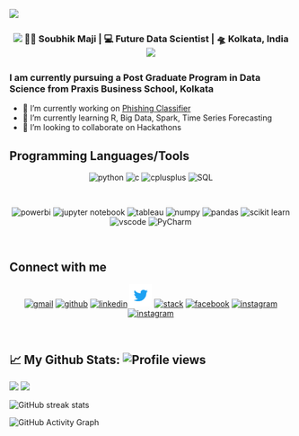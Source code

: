![](https://github.com/majisoubhik01/majisoubhik01/blob/main/gif/Black%20Hole%20Entry.gif)

<div align="center">
<h3><img src="https://media.giphy.com/media/WUlplcMpOCEmTGBtBW/giphy.gif" width="30"> 🙎‍♂️ Soubhik Maji | 💻 Future Data Scientist | 🛸 Kolkata, India <img src="https://media.giphy.com/media/WUlplcMpOCEmTGBtBW/giphy.gif" width="30"></h3>
</div>

### I am currently pursuing a Post Graduate Program in Data Science from Praxis Business School, Kolkata

- 🔭 I’m currently working on [Phishing Classifier](https://github.com/majisoubhik01/Phishing-Classifier)
- 🌱 I’m currently learning R, Big Data, Spark, Time Series Forecasting  
- 👯 I’m looking to collaborate on Hackathons

## Programming Languages/Tools
<div>
<p align="center">
<img src="https://github.com/SABERGLOW/SABERGLOW/blob/master/Misc/image%20backups/homeycombs/Python.png" alt="python" width="57" height="55"/> 
<img src="https://github.com/SABERGLOW/SABERGLOW/blob/master/Misc/image%20backups/homeycombs/C.svg" alt="c" width="50" height="50"/> 
<img src="https://github.com/SABERGLOW/SABERGLOW/blob/master/Misc/image%20backups/homeycombs/C%2B%2B.svg" alt="cplusplus" width="50" height="50"/> 
<img src="https://github.com/SABERGLOW/SABERGLOW/blob/master/Misc/image%20backups/homeycombs/SQL.png" alt="SQL" width="57" height="55"/> 
<p>&nbsp;</p>
<p align="center">
<img src="https://logos-world.net/wp-content/uploads/2022/02/Microsoft-Power-BI-Logo-2016.png" alt="powerbi" width="67" height="48"/> 
<img src="https://upload.wikimedia.org/wikipedia/commons/thumb/3/38/Jupyter_logo.svg/1200px-Jupyter_logo.svg.png" alt="jupyter notebook" width="47" height="50"/>
<img src="https://logos-world.net/wp-content/uploads/2021/10/Tableau-Logo.png" alt="tableau" width="65" height="48"/>
  <img src="https://upload.wikimedia.org/wikipedia/commons/thumb/3/31/NumPy_logo_2020.svg/1280px-NumPy_logo_2020.svg.png" alt="numpy" width="70" height="48"/>
  <img src="https://www.kindpng.com/picc/m/574-5747046_python-pandas-logo-transparent-hd-png-download.png" alt="pandas" width="75" height="48"/>
  <img src="https://upload.wikimedia.org/wikipedia/commons/thumb/0/05/Scikit_learn_logo_small.svg/2560px-Scikit_learn_logo_small.svg.png" alt="scikit learn" width="65" height="48"/>
<img src="https://images-wixmp-ed30a86b8c4ca887773594c2.wixmp.com/f/217d5ea0-623d-40b1-9b31-027b904a5f15/ddjrgww-846ce429-3b0d-4ad8-bf6d-ac52dfe48201.png?token=eyJ0eXAiOiJKV1QiLCJhbGciOiJIUzI1NiJ9.eyJzdWIiOiJ1cm46YXBwOiIsImlzcyI6InVybjphcHA6Iiwib2JqIjpbW3sicGF0aCI6IlwvZlwvMjE3ZDVlYTAtNjIzZC00MGIxLTliMzEtMDI3YjkwNGE1ZjE1XC9kZGpyZ3d3LTg0NmNlNDI5LTNiMGQtNGFkOC1iZjZkLWFjNTJkZmU0ODIwMS5wbmcifV1dLCJhdWQiOlsidXJuOnNlcnZpY2U6ZmlsZS5kb3dubG9hZCJdfQ.ZkEnCXJtjhT0v0UEQF7_k0VfiSaIoZa-YlerQJG-CXw" alt="vscode" width="48" height="48"/> 
<img src="https://images-wixmp-ed30a86b8c4ca887773594c2.wixmp.com/f/217d5ea0-623d-40b1-9b31-027b904a5f15/dccudp7-3a29ffd5-4e85-4123-88cc-4e948bedd7c1.png/v1/fill/w_512,h_512,strp/honeycomb_icon_pycharm_by_mauriliosm_dccudp7-fullview.png?token=eyJ0eXAiOiJKV1QiLCJhbGciOiJIUzI1NiJ9.eyJzdWIiOiJ1cm46YXBwOiIsImlzcyI6InVybjphcHA6Iiwib2JqIjpbW3siaGVpZ2h0IjoiPD01MTIiLCJwYXRoIjoiXC9mXC8yMTdkNWVhMC02MjNkLTQwYjEtOWIzMS0wMjdiOTA0YTVmMTVcL2RjY3VkcDctM2EyOWZmZDUtNGU4NS00MTIzLTg4Y2MtNGU5NDhiZWRkN2MxLnBuZyIsIndpZHRoIjoiPD01MTIifV1dLCJhdWQiOlsidXJuOnNlcnZpY2U6aW1hZ2Uub3BlcmF0aW9ucyJdfQ.H8trsVIaTWNWAe_KnDtr1GN7tt8V8S3ANzAGW1MG2Bs" alt="PyCharm" width="48" height="48"/> 
</div>
<br>

## Connect with me
<p align="center">
<a href = "mailto:soubhik.maji@praxis.ac.in"><img src='https://img.icons8.com/color/48/000000/gmail.png' alt='gmail' height='40'></a>
<a href = https://github.com/majisoubhik01><img src='https://img.icons8.com/color/2x/github--v1.png' alt='github' height='40'></a>
<a href = https://www.linkedin.com/in/soubhik-maji-84629a170//><img src='https://img.icons8.com/color/2x/linkedin.png' alt='linkedin' height='40'></a>
<a href = https://twitter.com/maji_soubhik><img src='https://raw.githubusercontent.com/Delta456/Delta456/master/img/twitter.png' alt='twitter' height='40'></a>
<a href = https://stackoverflow.com/users/14385474/soubhik-maji><img src='https://raw.githubusercontent.com/Delta456/Delta456/master/img/stack.svg' alt='stack' height='40'></a>
<a href = https://www.facebook.com/MacMaji007><img src='https://img.icons8.com/color/2x/facebook-new.png' alt='facebook' height='40'></a>
<a href = https://www.instagram.com/ienvymacmaji007><img src='https://cdn.icon-icons.com/icons2/1826/PNG/512/4202090instagramlogosocialsocialmedia-115598_115703.png' alt='instagram' height='40'></a>
<a href = https://www.reddit.com/user/MacMaji007><img src='https://raw.githubusercontent.com/Delta456/Delta456/master/img/reddit.jpg' alt='instagram' height='40'></a>

<p>&nbsp;</p>

## 📈 My Github Stats: ![Profile views](https://gpvc.arturio.dev/majisoubhik01)  

<a href="https://github.com/majisoubhik01">
  <img height="160px" src="https://github-readme-stats.vercel.app/api?username=majisoubhik01&count_private=true&include_all_commits=true&show_icons=true&hide_border=true&border_radius=15&line_height=24&&title_color=020024&text_color=ffffff&icon_color=020024&bg_color=4,C06C84,6C5B7B,355C7D" /></a>
<a href="https://github.com/majisoubhik01">
  <img height="160px" src="https://github-readme-stats.vercel.app/api/top-langs/?username=majisoubhik01&langs_count=6&layout=compact&hide_border=true&border_radius=15&line_height=24&card_width=380&title_color=020024&text_color=ffffff&bg_color=1,355C7D,6C5B7B,C06C84" /></a>
  
![GitHub streak stats](https://github-readme-streak-stats.herokuapp.com/?user=majisoubhik01&count_private=true&include_all_commits=true&show_icons=true&hide_border=true&border_radius=15&line_height=24&&title_color=020024&text_color=ffffff&icon_color=020024&bg_color=4,C06C84,6C5B7B,355C7D)  

![GitHub Activity Graph](https://activity-graph.herokuapp.com/graph?username=majisoubhik01)  


<!--
## 🚀 My Projects:
<p align="center">
  <a href="https://github.com/majisoubhik01/EDA-of-AQI-India-Dataset-with-Tableau-and-Python">
  <img src="https://github-readme-stats.vercel.app/api/pin/?username=majisoubhik01&repo=EDA-of-AQI-India-Dataset-with-Tableau-and-Python&hide_border=true&border_radius=15&&line_height=24&title_color=020024&text_color=ffffff&icon_color=79dafa&bg_color=45,C06C84,6C5B7B,355C7D" /></a>
  
  <a href="https://github.com/majisoubhik01/Phishing-Classifier">
  <img src="https://github-readme-stats.vercel.app/api/pin/?username=majisoubhik01&repo=Phishing-Classifier&hide_border=true&border_radius=15&&line_height=24&title_color=020024&text_color=ffffff&icon_color=79dafa&bg_color=45,C06C84,6C5B7B,355C7D" /></a>

  <a href="https://github.com/majisoubhik01/Cement-Strength-Prediction">
  <img src="https://github-readme-stats.vercel.app/api/pin/?username=majisoubhik01&repo=Cement-Strength-Prediction&hide_border=true&border_radius=15&&line_height=24&title_color=020024&text_color=ffffff&icon_color=79dafa&bg_color=45,C06C84,6C5B7B,355C7D" /></a>
  <a href="https://github.com/majisoubhik01/hangman-game">
  <img src="https://github-readme-stats.vercel.app/api/pin/?username=majisoubhik01&repo=hangman-game&hide_border=true&border_radius=15&&line_height=24&title_color=020024&text_color=ffffff&icon_color=79dafa&bg_color=45,C06C84,6C5B7B,355C7D" /></a>
  <a href="https://github.com/majisoubhik01/Bank-Campaign-Analysis">
  <img src="https://github-readme-stats.vercel.app/api/pin/?username=majisoubhik01&repo=Bank-Campaign-Analysis&hide_border=true&border_radius=15&&line_height=24&title_color=020024&text_color=ffffff&icon_color=79dafa&bg_color=45,C06C84,6C5B7B,355C7D" /></a>
  <a href="https://github.com/majisoubhik01/EDA-of-AQI-India-Dataset-with-Tableau-and-Python">
  <img src="https://github-readme-stats.vercel.app/api/pin/?username=majisoubhik01&repo=EDA-of-AQI-India-Dataset-with-Tableau-and-Python&hide_border=true&border_radius=15&&line_height=24&title_color=020024&text_color=ffffff&icon_color=79dafa&bg_color=45,C06C84,6C5B7B,355C7D" /></a>
  
  <!--<a href="https://github.com/SABERGLOW/AsteroidMiners">
  <img src="https://github-readme-stats.vercel.app/api/pin/?username=SABERGLOW&repo=AsteroidMiners&hide_border=true&border_radius=15&&line_height=24&title_color=020024&text_color=ffffff&icon_color=79dafa&bg_color=45,C06C84,6C5B7B,355C7D" /></a>
  <a href="https://github.com/SABERGLOW/Space_Nebula">
  <img src="https://github-readme-stats.vercel.app/api/pin/?username=SABERGLOW&repo=Space_Nebula&hide_border=true&border_radius=15&&line_height=24&title_color=020024&text_color=ffffff&icon_color=79dafa&bg_color=45,C06C84,6C5B7B,355C7D" /></a>
  <a href="https://github.com/SABERGLOW/Movie_Recommender_Engine">
  <img src="https://github-readme-stats.vercel.app/api/pin/?username=SABERGLOW&repo=Movie_Recommender_Engine&hide_border=true&border_radius=15&&line_height=24&title_color=020024&text_color=ffffff&icon_color=79dafa&bg_color=45,C06C84,6C5B7B,355C7D" /></a>
<a href="https://github.com/SABERGLOW/Clrd.">
  <img src="https://github-readme-stats.vercel.app/api/pin/?username=SABERGLOW&repo=Clrd.&hide_border=true&border_radius=15&&line_height=24&title_color=020024&text_color=ffffff&icon_color=79dafa&bg_color=45,C06C84,6C5B7B,355C7D" /></a>
<a href="https://github.com/SABERGLOW/Feedback_Management_System">
  <img src="https://github-readme-stats.vercel.app/api/pin/?username=SABERGLOW&repo=Feedback_Management_System&hide_border=true&border_radius=15&&line_height=24&title_color=020024&text_color=ffffff&icon_color=79dafa&bg_color=45,C06C84,6C5B7B,355C7D" /></a>
<a href="https://github.com/SABERGLOW/SONGS">
  <img src="https://github-readme-stats.vercel.app/api/pin/?username=SABERGLOW&repo=SONGS&hide_border=true&border_radius=15&&line_height=24&title_color=020024&text_color=ffffff&icon_color=79dafa&bg_color=45,C06C84,6C5B7B,355C7D" /></a> -->
<!--
**majisoubhik01/majisoubhik01** is a ✨ _special_ ✨ repository because its `README.md` (this file) appears on your GitHub profile.

Here are some ideas to get you started:

- 🔭 I’m currently working on ...
- 🌱 I’m currently learning ...
- 👯 I’m looking to collaborate on ...
- 🤔 I’m looking for help with ...
- 💬 Ask me about ...
- 📫 How to reach me: ...
- 😄 Pronouns: ...
- ⚡ Fun fact: ...
-->
